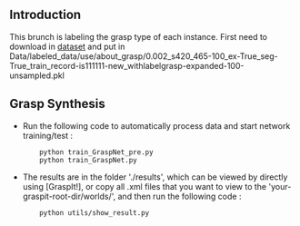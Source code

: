 ## Introduction
This brunch is labeling the grasp type of each instance. First need to download in [dataset](https://drive.google.com/file/d/1hhPGqu1B71E85wF71elP_e0D0Fydv0ED/view?usp=drive_link) and put in Data/labeled_data/use/about_grasp/0.002_s420_465-100_ex-True_seg-True_train_record-is111111-new_withlabelgrasp-expanded-100-unsampled.pkl

## Grasp Synthesis
* Run the following code to automatically process data and start network training/test :

          python train_GraspNet_pre.py
          python train_GraspNet.py

* The results are in the folder './results', which can be viewed by directly using [GraspIt!], or copy all .xml files that you want to view to the 'your-graspit-root-dir/worlds/', and then run the following code :

          python utils/show_result.py
